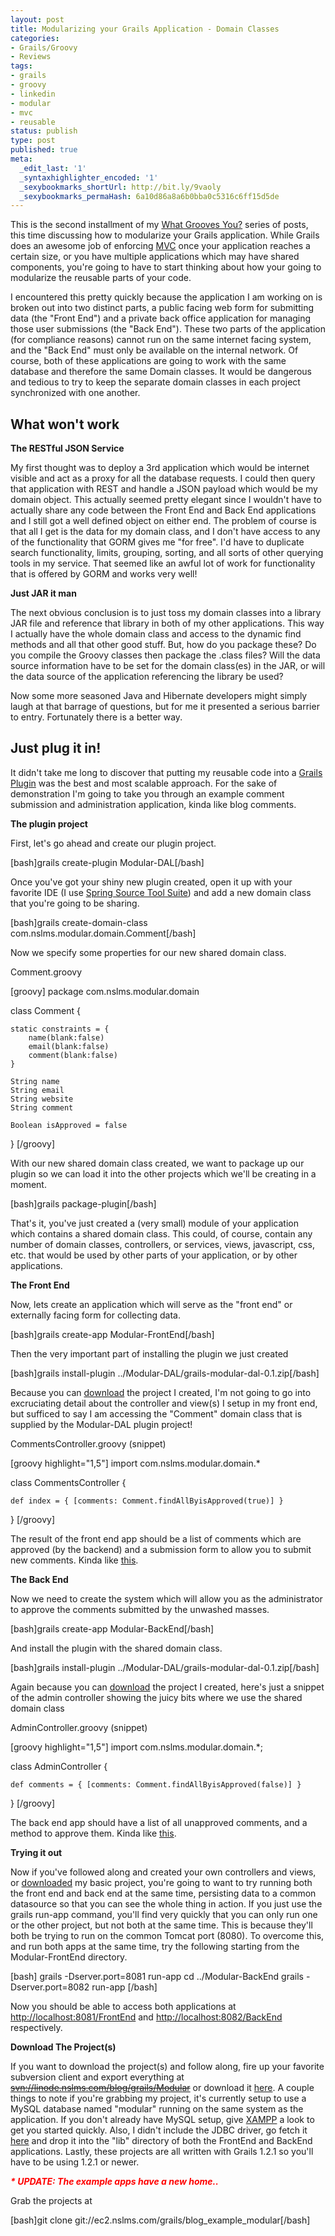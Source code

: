 ```yaml
---
layout: post
title: Modularizing your Grails Application - Domain Classes
categories:
- Grails/Groovy
- Reviews
tags:
- grails
- groovy
- linkedin
- modular
- mvc
- reusable
status: publish
type: post
published: true
meta:
  _edit_last: '1'
  _syntaxhighlighter_encoded: '1'
  _sexybookmarks_shortUrl: http://bit.ly/9vaoly
  _sexybookmarks_permaHash: 6a10d86a8a6b0bba0c5316c6ff15d5de
---
```

<p>This is the second installment of my <a href="http://www.nslms.com/2010/02/05/what-grooves-you/">What Grooves You?</a> series of posts, this time discussing how to modularize your Grails application.  While Grails does an awesome job of enforcing <a href="http://www.grails.org/Developer+-+Spring+MVC+Integration">MVC</a> once your application reaches a certain size, or you have multiple applications which may have shared components, you're going to have to start thinking about how your going to modularize the reusable parts of your code.</p>
<!--more-->
<p>I encountered this pretty quickly because the application I am working on is broken out into two distinct parts, a public facing web form for submitting data (the "Front End") and a private back office application for managing those user submissions (the "Back End").  These two parts of the application (for compliance reasons) cannot run on the same internet facing system, and the "Back End" must only be available on the internal network.  Of course, both of these applications are going to work with the same database and therefore the same Domain classes.  It would be dangerous and tedious to try to keep the separate domain classes in each project synchronized with one another.</p>

<h2>What won't work</h2>
<b>The RESTful JSON Service</b>
<p>My first thought was to deploy a 3rd application which would be internet visible and act as a proxy for all the database requests.  I could then query that application with REST and handle a JSON payload which would be my domain object.  This actually seemed pretty elegant since I wouldn't have to actually share any code between the Front End and Back End applications and I still got a well defined object on either end.  The problem of course is that all I get is the data for my domain class, and I don't have access to any of the functionality that GORM gives me "for free".  I'd have to duplicate search functionality, limits, grouping, sorting, and all sorts of other querying tools in my service.  That seemed like an awful lot of work for functionality that is offered by GORM and works very well!</p>

<b>Just JAR it man</b>
<p>The next obvious conclusion is to just toss my domain classes into a library JAR file and reference that library in both of my other applications.  This way I actually have the whole domain class and access to the dynamic find methods and all that other good stuff.  But, how do you package these?  Do you compile the Groovy classes then package the .class files? Will the data source information have to be set for the domain class(es) in the JAR, or will the data source of the application referencing the library be used?</p>

<p>Now some more seasoned Java and Hibernate developers might simply laugh at that barrage of questions, but for me it presented a serious barrier to entry.  Fortunately there is a better way.</p>

<h2>Just plug it in!</h2>
<p>It didn't take me long to discover that putting my reusable code into a <a href="http://grails.org/doc/latest/guide/12.%20Plug-ins.html" target="_blank">Grails Plugin</a> was the best and most scalable approach. For the sake of demonstration I'm going to take you through an example comment submission and administration application, kinda like blog comments.</p>

<b>The plugin project</b>
<p>First, let's go ahead and create our plugin project.</p>
[bash]grails create-plugin Modular-DAL[/bash]
<p>Once you've got your shiny new plugin created, open it up with your favorite IDE (I use <a href="http://www.springsource.com/products/sts">Spring Source Tool Suite</a>) and add a new domain class that you're going to be sharing.</p>
[bash]grails create-domain-class com.nslms.modular.domain.Comment[/bash]
<p>Now we specify some properties for our new shared domain class.</p>
<p class="filename">Comment.groovy</p>
[groovy]
package com.nslms.modular.domain

class Comment {
	
	static constraints = {
		name(blank:false)
		email(blank:false)
		comment(blank:false)
	}
	
	String name	
	String email
	String website
	String comment
	
	Boolean isApproved = false
}
[/groovy]
<p>With our new shared domain class created, we want to package up our plugin so we can load it into the other projects which we'll be creating in a moment.</p>
[bash]grails package-plugin[/bash]
<p>That's it, you've just created a (very small) module of your application which contains a shared domain class.  This could, of course, contain any number of domain classes, controllers, or services, views, javascript, css, etc. that would be used by other parts of your application, or by other applications.</p>
<b>The Front End</b>
<p>Now, lets create an application which will serve as the "front end" or externally facing form for collecting data.</p>
[bash]grails create-app Modular-FrontEnd[/bash]
<p>Then the very important part of installing the plugin we just created</p>
[bash]grails install-plugin ../Modular-DAL/grails-modular-dal-0.1.zip[/bash]
<p>Because you can <a href="#download-instructions">download</a> the project I created, I'm not going to go into excruciating detail about the controller and view(s) I setup in my front end, but sufficed to say I am accessing the "Comment" domain class that is supplied by the Modular-DAL plugin project!</p>
<p class="filename">CommentsController.groovy (snippet)</p>
[groovy highlight="1,5"]
import com.nslms.modular.domain.*

class CommentsController {

    def index = { [comments: Comment.findAllByisApproved(true)] }
}
[/groovy]
<p>The result of the front end app should be a list of comments which are approved (by the backend) and a submission form to allow you to submit new comments.  Kinda like <a href="http://www.nslms.com/grails/examples/modular/frontend/comments" target="_blank">this</a>.</p>

<b>The Back End</b>
<p>Now we need to create the system which will allow you as the administrator to approve the comments submitted by the unwashed masses.</p>
[bash]grails create-app Modular-BackEnd[/bash]
<p>And install the plugin with the shared domain class.</p>
[bash]grails install-plugin ../Modular-DAL/grails-modular-dal-0.1.zip[/bash]
<p>Again because you can <a href="#download-instructions">download</a> the project I created, here's just a snippet of the admin controller showing the juicy bits where we use the shared domain class</p>
<p class="filename">AdminController.groovy (snippet)</p>
[groovy highlight="1,5"]
import com.nslms.modular.domain.*;

class AdminController {

    def comments = { [comments: Comment.findAllByisApproved(false)] }
}
[/groovy]
<p>The back end app should have a list of all unapproved comments, and a method to approve them.  Kinda like <a href="http://www.nslms.com/grails/examples/modular/backend/admin/comments" target="_blank">this</a>.</p>

<b>Trying it out</b>
<p>Now if you've followed along and created your own controllers and views, or <a href="#download-instructions">downloaded</a> my basic project, you're going to want to try running both the front end and back end at the same time, persisting data to a common datasource so that you can see the whole thing in action.  If you just use the grails run-app command, you'll find very quickly that you can only run one or the other project, but not both at the same time.  This is because they'll both be trying to run on the common Tomcat port (8080).  To overcome this, and run both apps at the same time, try the following starting from the Modular-FrontEnd directory.</p>
[bash]
grails -Dserver.port=8081 run-app
cd ../Modular-BackEnd
grails -Dserver.port=8082 run-app
[/bash]
<p>Now you should be able to access both applications at <a href="http://localhost:8081/FrontEnd">http://localhost:8081/FrontEnd</a> and <a href="http://localhost:8082/BackEnd">http://localhost:8082/BackEnd</a> respectively.</p>

<b id="download-instructions">Download The Project(s)</b>
<p>If you want to download the project(s) and follow along, fire up your favorite subversion client and export everything at <del datetime="2010-12-26T22:17:49+00:00"><a href="svn://linode.nslms.com/blog/grails/Modular">svn://linode.nslms.com/blog/grails/Modular</a></del> or download it <a href="http://www.nslms.com/downloads/Modular.zip">here</a>.  A couple things to note if you're grabbing my project, it's currently setup to use a MySQL database named "modular" running on the same system as the application.  If you don't already have MySQL setup, give <a href="http://www.apachefriends.org/en/xampp.html">XAMPP</a> a look to get you started quickly.  Also, I didn't include the JDBC driver, go fetch it <a href="http://www.mysql.com/downloads/connector/j/">here</a> and drop it into the "lib" directory of both the FrontEnd and BackEnd applications.  Lastly, these projects are all written with Grails 1.2.1 so you'll have to be using 1.2.1 or newer.</p>

<em><strong><span style="color: #ff0000;">* UPDATE: The example apps have a new home..</span></strong></em>
<p>Grab the projects at</p>
[bash]git clone git://ec2.nslms.com/grails/blog_example_modular[/bash]
